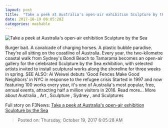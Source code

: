 ```yaml
---
layout: post
title:  "Take a peek at Australia's open-air exhibition Sculpture by the Sea"
date: 2017-10-19 06:05:28Z
categories: mashable
---
```


![Take a peek at Australia's open-air exhibition Sculpture by the Sea](https://i.amz.mshcdn.com/Jf2-vvho2NR5P-vM-iyBmDBnS-U=/1200x630/2017%2F10%2F19%2F82%2F3242fddf3fdb4e7e9924db26faf3d6e7.1ad76.jpg)

Burger bait. A cavalcade of charging horses. A plastic bubble paradise. They're all sitting on the coastline of Australia. Every year, the two-kilometre coastal walk from Sydney's Bondi Beach to Tamarama becomes an open-air gallery for the celebrated Sculpture by the Sea exhibition, with selected artists invited to install sculptural works along the shoreline for three weeks in spring. SEE ALSO: Ai Weiwei debuts 'Good Fences Make Good Neighbors' in NYC in response to the refugee crisis Started in 1997 and now featuring 100 works every year, it's one of Australia's most popular, free, annual events, attracting half a million visitors in 2016. Read more... More about Australia , Art , Sculpture , Sydney , and Sculptures


Full story on F3News: [Take a peek at Australia's open-air exhibition Sculpture by the Sea](http://www.f3nws.com/n/uQ3cGE)

> Posted on: Thursday, October 19, 2017 6:05:28 AM
